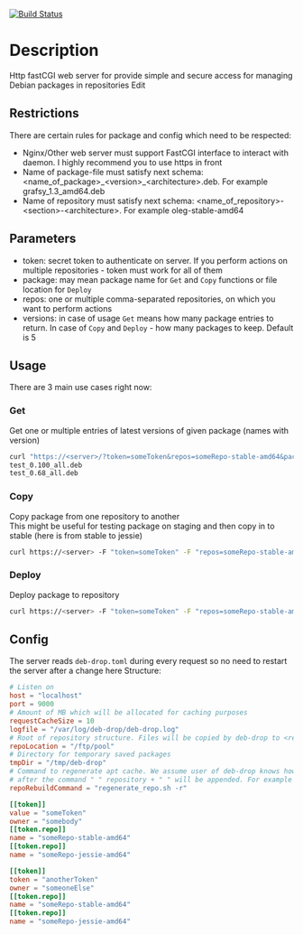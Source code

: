 [![Build Status](https://travis-ci.org/innogames/deb-drop.svg?branch=master)](https://travis-ci.org/innogames/deb-drop)

# Description

Http fastCGI web server for provide simple and secure access for managing Debian packages in repositories Edit

## Restrictions
There are certain rules for package and config which need to be respected:

* Nginx/Other web server must support FastCGI interface to interact with daemon. I highly recommend you to use https in front
* Name of package-file must satisfy next schema: \<name_of_package\>\_\<version\>\_\<architecture\>.deb. For example grafsy_1.3_amd64.deb
* Name of repository must satisfy next schema: \<name_of_repository\>-\<section\>-\<architecture\>. For example oleg-stable-amd64

## Parameters
* token: secret token to authenticate on server. If you perform actions on multiple repositories - token must work for all of them
* package: may mean package name for `Get` and `Copy` functions or file location for `Deploy`
* repos: one or multiple comma-separated repositories, on which you want to perform actions
* versions: in case of usage `Get` means how many package entries to return. In case of `Copy` and `Deploy` - how many packages to keep. Default is 5  

## Usage

There are 3 main use cases right now:  

### Get
Get one or multiple entries of latest versions of given package (names with version)  
```bash
curl "https://<server>/?token=someToken&repos=someRepo-stable-amd64&package=test&versions=2"
test_0.100_all.deb
test_0.68_all.deb
```

### Copy
Copy package from one repository to another  
This might be useful for testing package on staging and then copy in to stable (here is from stable to jessie)  
```bash
curl https://<server> -F "token=someToken" -F "repos=someRepo-stable-amd64,someRepo-jessie-amd64" -F "package=test_0.100_all.deb"
```

### Deploy
Deploy package to repository  
```bash
curl https://<server> -F "token=someToken" -F "repos=someRepo-stable-amd64,someRepo-jessie-amd64" -F "package=@/root/test_0.100_all.deb"
```

## Config
The server reads `deb-drop.toml` during every request so no need to restart the server after a change here
Structure:
```toml
# Listen on
host = "localhost"
port = 9000
# Amount of MB which will be allocated for caching purposes
requestCacheSize = 10
logfile = "/var/log/deb-drop/deb-drop.log"
# Root of repository structure. Files will be copied by deb-drop to <repoLocation>/<repo>/<package>
repoLocation = "/ftp/pool"
# Directory for temporary saved packages
tmpDir = "/tmp/deb-drop"
# Command to regenerate apt cache. We assume user of deb-drop knows how to regenerate Release files
# after the command " " repository + " " will be appended. For example "regenerate_repo.sh -r someRepo-stable-amd64"
repoRebuildCommand = "regenerate_repo.sh -r"

[[token]]
value = "someToken"
owner = "somebody"
[[token.repo]]
name = "someRepo-stable-amd64"
[[token.repo]]
name = "someRepo-jessie-amd64"

[[token]]
token = "anotherToken"
owner = "someoneElse"
[[token.repo]]
name = "someRepo-stable-amd64"
[[token.repo]]
name = "someRepo-jessie-amd64"
```
